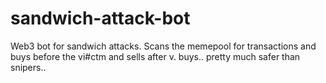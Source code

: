 # sandwich-attack-bot
Web3 bot for sandwich attacks. Scans the memepool for transactions and buys before the vi#ctm and sells after v. buys.. pretty much safer than snipers.. 
